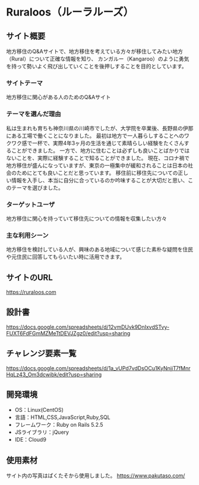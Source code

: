 # Ruraloos（ルーラルーズ）

## サイト概要
地方移住のQ&Aサイトで、地方移住を考えている方々が移住してみたい地方（Rural）について正確な情報を知り、
カンガルー（Kangaroo）のように勇気を持って勢いよく飛び出していくことを後押しすることを目的としています。

### サイトテーマ
地方移住に関心がある人のためのQ&Aサイト

### テーマを選んだ理由
私は生まれも育ちも神奈川県の川崎市でしたが、大学院を卒業後、長野県の伊那にある工場で働くことになりました。
最初は地方で一人暮らしすることへのワクワク感で一杯で、実際4年3ヶ月の生活を通じて素晴らしい経験をたくさんすることができました。
一方で、地方に住むことは必ずしも良いことばかりではないことを、実際に経験することで知ることができました。
現在、コロナ禍で地方移住が盛んになっていますが、東京の一極集中が緩和されることは日本の社会のためにとても良いことだと思っています。
移住前に移住先についての正しい情報を入手し、本当に自分に合っているのか吟味することが大切だと思い、このテーマを選びました。

### ターゲットユーザ
地方移住に関心を持っていて移住先についての情報を収集したい方々

### 主な利用シーン
地方移住を検討している人が、興味のある地域について感じた素朴な疑問を住民や元住民に回答してもらいたい時に活用できます。

## サイトのURL
https://ruraloos.com

## 設計書
https://docs.google.com/spreadsheets/d/12vmDUvk9DnIxvdSTvy-FUXT6FdFGmMZMeTtDEVJZgz0/edit?usp=sharing

## チャレンジ要素一覧
https://docs.google.com/spreadsheets/d/1a_vUPd7vdDsOCu1KyNnjjT7fMnrHqLz43_Om3dcwibk/edit?usp=sharing

## 開発環境
- OS：Linux(CentOS)
- 言語：HTML,CSS,JavaScript,Ruby,SQL
- フレームワーク：Ruby on Rails 5.2.5
- JSライブラリ：jQuery
- IDE：Cloud9

## 使用素材
サイト内の写真はぱくたそから使用しました。
https://www.pakutaso.com/

